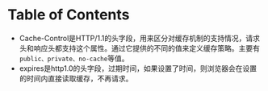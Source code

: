 # Table of Contents



- Cache-Control是HTTP/1.1的头字段，用来区分对缓存机制的支持情况，请求头和响应头都支持这个属性。通过它提供的不同的值来定义缓存策略。主要有`public、private、no-cache`等值。
- expires是http1.0的头字段，过期时间，如果设置了时间，则浏览器会在设置的时间内直接读取缓存，不再请求。
